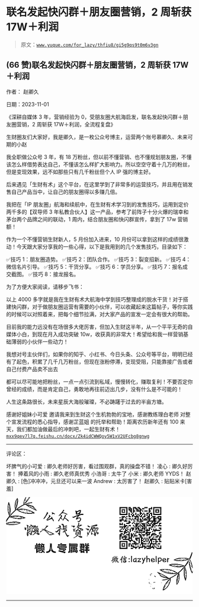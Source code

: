 # 联名发起快闪群＋朋友圈营销，2 周斩获 17W＋利润

> 原文：[`www.yuque.com/for_lazy/thfiu8/gi5g9qs9t0m6v3gn`](https://www.yuque.com/for_lazy/thfiu8/gi5g9qs9t0m6v3gn)

## (66 赞)联名发起快闪群＋朋友圈营销，2 周斩获 17W＋利润

作者： 赵卿久

日期：2023-11-01

《深耕自媒体 3 年，营销经验为 0，受朋友圈大航海启发，联名发起快闪群＋朋友圈营销，2 周斩获 17W＋利润，全流程复盘》

生财圈友们大家好，我是卿久，是一枚公众号博主，运营两个账号慕卿久、未来可期的小赵

我全职做公众号 3 年，有 18 万粉丝，但以前不懂营销、也不懂规划朋友圈，不懂该怎么样借势表达自己，不懂该怎么样扩大影响力。所以空空守着十几万的粉丝，但是变现效果，远不如那些只有几千粉丝但个人 IP 强的博主好。

后来遇见「生财有术」这个平台，在这里学到了非常多的运营技巧，并且用在销发售自己产品当中，让自己的朋友圈得以多赚几倍。

我把在「IP 朋友圈」航海和续航中，在生财有术学习到的发售技巧，运用到定价两千多的【双导师 3 年私教合伙人】这一产品，参考了前阵子十分火爆的瑞幸和茅台两个品牌之间的联动，1 周内，结合朋友圈和快闪群宣传，拿到了 17w 营销额！

作为一个不懂营销生财新人，5 月份加入进来，10 月份可以拿到这样的成绩很激动！今天跟大家分享我的一些心得，以下是我用到的几个发售技巧，目录如下：

✅技巧 1：朋友圈造势。
✅技巧 2：团队合作。
✅技巧 3：裂变招新。
✅技巧 4：微信名片引导。
✅技巧 5：干货分享。
✅技巧 6：学员分享。
✅技巧 7：报名成交截图。
✅技巧 8：接龙报名。

为了方便大家阅读，请移步飞书：

以上 4000 多字就是我在生财有术大航海中学到技巧整理成的脱水干货！对于搭建快闪群，对于做朋友圈运营有需要的小伙伴，可以收藏起来这篇帖子，等你实践的时候可以对照着来，把每个细节拉满，对大家产品的宣发一定会有很大的帮助。

目前我的能力远没有在场很多大佬厉害，但加入生财这半年，从一个平平无奇的自媒体小白，到现在月入成功突破 10w，收获真的非常大！希望给和我一样营销基础薄弱的小伙伴一些动力！

我想对号主伙伴们，如果你的知乎、小红书、今日头条、公众号等平台，明明已经有了起色，积累了几千几万粉丝，但现在涨粉停滞，变现受阻，只能靠接广告或者自己付费产品卖不出去

都可以尽可能地把粉丝，一点一点引流到私域，慢慢转化，赚取复利！不要否定你曾经的成绩，而是肯定自己，勇敢地再往前迈出几步，没有什么是不可能的！

人生这条路很长，未来星辰大海般璀璨，不必踌躇于过去的半亩方塘。

感谢好姐妹小可爱 邀请我来到生财这个生机勃勃的宝地，感谢教练理白老师 对整个宣发流程的悉心指导，感谢芷蓝姐 的托举和帮助！距离农历新年还有 100 来天，我们都加油做最后的冲刺吧，一起生财有术！[`mxx9qev7l7q.feishu.cn/docx/Zk4idCWWQoy5W1xV2UFcbg8gnwg`](https://mxx9qev7l7q.feishu.cn/docx/Zk4idCWWQoy5W1xV2UFcbg8gnwg)

* * *

评论区：

坏脾气的小可爱 : 卿久老师好厉害，看过围观群，真的操盘不错！
凌心 : 卿久好厉害！
捧着风的小雨 : 卿久老师真优秀
小浩哥 : 太牛了
小米 : 卿久老师 YYDS！
赵卿久 : [色]冲冲冲，元旦还可以来一波
Andrew : 太厉害了！
赵卿久 : 贴贴米卡[害羞]

![](img/1c37d505930596d12a88ab23e11aa07a.png)

* * *